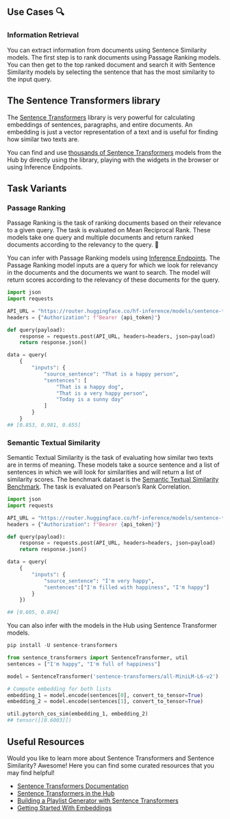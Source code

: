 ## Use Cases 🔍

### Information Retrieval

You can extract information from documents using Sentence Similarity models. The first step is to rank documents using Passage Ranking models. You can then get to the top ranked document and search it with Sentence Similarity models by selecting the sentence that has the most similarity to the input query.

## The Sentence Transformers library

The [Sentence Transformers](https://www.sbert.net/) library is very powerful for calculating embeddings of sentences, paragraphs, and entire documents. An embedding is just a vector representation of a text and is useful for finding how similar two texts are.

You can find and use [thousands of Sentence Transformers](https://huggingface.co/models?library=sentence-transformers&sort=downloads) models from the Hub by directly using the library, playing with the widgets in the browser or using Inference Endpoints.

## Task Variants

### Passage Ranking

Passage Ranking is the task of ranking documents based on their relevance to a given query. The task is evaluated on Mean Reciprocal Rank. These models take one query and multiple documents and return ranked documents according to the relevancy to the query. 📄

You can infer with Passage Ranking models using [Inference Endpoints](https://huggingface.co/inference-endpoints). The Passage Ranking model inputs are a query for which we look for relevancy in the documents and the documents we want to search. The model will return scores according to the relevancy of these documents for the query.

```python
import json
import requests

API_URL = "https://router.huggingface.co/hf-inference/models/sentence-transformers/msmarco-distilbert-base-tas-b"
headers = {"Authorization": f"Bearer {api_token}"}

def query(payload):
    response = requests.post(API_URL, headers=headers, json=payload)
    return response.json()

data = query(
    {
        "inputs": {
            "source_sentence": "That is a happy person",
            "sentences": [
                "That is a happy dog",
                "That is a very happy person",
                "Today is a sunny day"
            ]
        }
    }
## [0.853, 0.981, 0.655]
```

### Semantic Textual Similarity

Semantic Textual Similarity is the task of evaluating how similar two texts are in terms of meaning. These models take a source sentence and a list of sentences in which we will look for similarities and will return a list of similarity scores. The benchmark dataset is the [Semantic Textual Similarity Benchmark](http://ixa2.si.ehu.eus/stswiki/index.php/STSbenchmark). The task is evaluated on Pearson’s Rank Correlation.

```python
import json
import requests

API_URL = "https://router.huggingface.co/hf-inference/models/sentence-transformers/all-MiniLM-L6-v2"
headers = {"Authorization": f"Bearer {api_token}"}

def query(payload):
    response = requests.post(API_URL, headers=headers, json=payload)
    return response.json()

data = query(
    {
        "inputs": {
            "source_sentence": "I'm very happy",
            "sentences":["I'm filled with happiness", "I'm happy"]
        }
    })

## [0.605, 0.894]
```

You can also infer with the models in the Hub using Sentence Transformer models.

```python
pip install -U sentence-transformers

from sentence_transformers import SentenceTransformer, util
sentences = ["I'm happy", "I'm full of happiness"]

model = SentenceTransformer('sentence-transformers/all-MiniLM-L6-v2')

# Compute embedding for both lists
embedding_1 = model.encode(sentences[0], convert_to_tensor=True)
embedding_2 = model.encode(sentences[1], convert_to_tensor=True)

util.pytorch_cos_sim(embedding_1, embedding_2)
## tensor([[0.6003]])
```

## Useful Resources

Would you like to learn more about Sentence Transformers and Sentence Similarity? Awesome! Here you can find some curated resources that you may find helpful!

- [Sentence Transformers Documentation](https://www.sbert.net/)
- [Sentence Transformers in the Hub](https://huggingface.co/blog/sentence-transformers-in-the-hub)
- [Building a Playlist Generator with Sentence Transformers](https://huggingface.co/blog/playlist-generator)
- [Getting Started With Embeddings](https://huggingface.co/blog/getting-started-with-embeddings)
